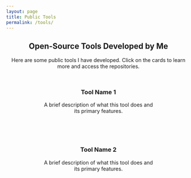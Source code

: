 ```yaml
---
layout: page
title: Public Tools
permalink: /tools/
---
```


<div style="text-align: center;">
  <h2 class="tools-title">Open-Source Tools Developed by Me</h2>
  <p class="tools-note">Here are some public tools I have developed. Click on the cards to learn more and access the repositories.</p>
</div>

<div class="tools-cards-container">

  <a class="tool-card-link" href="https://github.com/yourrepo/tool1" target="_blank">
    <div class="tool-card">
      <div class="tool-card-inner">
        <div class="tool-card-content">
          <h3>Tool Name 1</h3>
          <p>A brief description of what this tool does and its primary features.</p>
        </div>
      </div>
    </div>
  </a>

  <a class="tool-card-link" href="https://github.com/yourrepo/tool2" target="_blank">
    <div class="tool-card">
      <div class="tool-card-inner">
        <div class="tool-card-content">
          <h3>Tool Name 2</h3>
          <p>A brief description of what this tool does and its primary features.</p>
        </div>
      </div>
    </div>
  </a>

  <!-- Add more tools as needed -->

</div>

<style>
.tools-cards-container {
  display: flex;
  flex-wrap: wrap;
  gap: 20px;
  justify-content: center;
}

.tool-card {
  width: 300px;
  background: var(--card-background);
  border: 1px solid var(--border-color);
  border-radius: 10px;
  padding: 15px;
  text-align: center;
  transition: transform 0.2s ease-in-out;
}

.tool-card:hover {
  transform: scale(1.05);
}

.tool-card-content {
  color: var(--text-color);
}

.tool-card-link {
  text-decoration: none;
}
</style>
